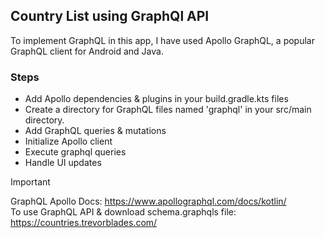## Country List using GraphQl API
To implement GraphQL in this app, I have used Apollo GraphQL, a popular GraphQL client for Android and Java.

### Steps
- Add Apollo dependencies & plugins in your build.gradle.kts files
- Create a directory for GraphQL files named 'graphql' in your src/main directory.
- Add GraphQL queries & mutations
- Initialize Apollo client
- Execute graphql queries
- Handle UI updates

> [!IMPORTANT]
> GraphQL Apollo Docs: https://www.apollographql.com/docs/kotlin/<br>
  To use GraphQL API & download schema.graphqls file: https://countries.trevorblades.com/
